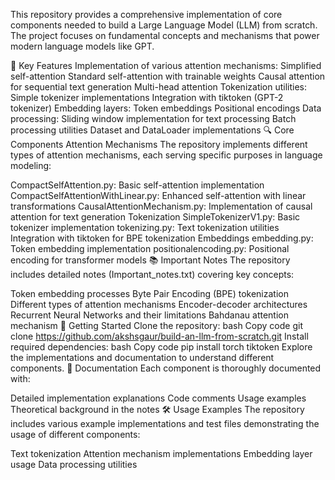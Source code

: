 This repository provides a comprehensive implementation of core components needed to build a Large Language Model (LLM) from scratch. The project focuses on fundamental concepts and mechanisms that power modern language models like GPT.

🌟 Key Features
Implementation of various attention mechanisms:
Simplified self-attention
Standard self-attention with trainable weights
Causal attention for sequential text generation
Multi-head attention
Tokenization utilities:
Simple tokenizer implementations
Integration with tiktoken (GPT-2 tokenizer)
Embedding layers:
Token embeddings
Positional encodings
Data processing:
Sliding window implementation for text processing
Batch processing utilities
Dataset and DataLoader implementations
🔍 Core Components
Attention Mechanisms
The repository implements different types of attention mechanisms, each serving specific purposes in language modeling:

CompactSelfAttention.py: Basic self-attention implementation
CompactSelfAttentionWithLinear.py: Enhanced self-attention with linear transformations
CausalAttentionMechanism.py: Implementation of causal attention for text generation
Tokenization
SimpleTokenizerV1.py: Basic tokenizer implementation
tokenizing.py: Text tokenization utilities
Integration with tiktoken for BPE tokenization
Embeddings
embedding.py: Token embedding implementation
positionalencoding.py: Positional encoding for transformer models
📚 Important Notes
The repository includes detailed notes (Important_notes.txt) covering key concepts:

Token embedding processes
Byte Pair Encoding (BPE) tokenization
Different types of attention mechanisms
Encoder-decoder architectures
Recurrent Neural Networks and their limitations
Bahdanau attention mechanism
🚀 Getting Started
Clone the repository:
bash
Copy code
git clone https://github.com/akshsgaur/build-an-llm-from-scratch.git
Install required dependencies:
bash
Copy code
pip install torch tiktoken
Explore the implementations and documentation to understand different components.
📖 Documentation
Each component is thoroughly documented with:

Detailed implementation explanations
Code comments
Usage examples
Theoretical background in the notes
🛠️ Usage Examples
The repository includes various example implementations and test files demonstrating the usage of different components:

Text tokenization
Attention mechanism implementations
Embedding layer usage
Data processing utilities
